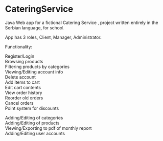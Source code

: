 # CateringService
Java Web app for a fictional Catering Service , project written entirely in the Serbian language, for school. 

App has 3 roles, Client, Manager, Administrator. 

Functionality: 

Register/Login  
Browsing products  
Filtering products by categories  
Viewing/Editing account info  
Delete account  
Add items to cart  
Edit cart contents  
View order history  
Reorder old orders  
Cancel orders  
Point system for discounts  

Adding/Editing of categories  
Adding/Editing of products   
Viewing/Exporting to pdf of monthly report  
Adding/Editing user accounts  

